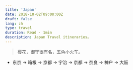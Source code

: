 ```yaml
---
title: 'Japan'
date: 2018-10-02T09:00:00Z
draft: false
lang: zh
type: travel
duration: Read · 1min
description: Japan Travel itineraries。
---
```


> 樱花，御守很有名，五色小火车。

- 东京 → 箱根 → 京都 → 宇治 → 京都 → 奈良 → 神户 → 大阪
